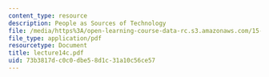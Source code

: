 ```yaml
---
content_type: resource
description: People as Sources of Technology
file: /media/https%3A/open-learning-course-data-rc.s3.amazonaws.com/15-310-managerial-psychology-laboratory-spring-2003/73b3817dc0c0dbe58d1c31a10c56ce57_lecture14c.pdf
file_type: application/pdf
resourcetype: Document
title: lecture14c.pdf
uid: 73b3817d-c0c0-dbe5-8d1c-31a10c56ce57
---
```

